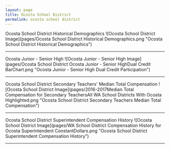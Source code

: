 ```yaml
---
layout: page
title: Ocosta School District
permalink: ocosta school district
---
```



Ocosta School District Historical Demographics
![Ocosta School District Image](pages/Ocosta School District Historical Demographics.png "Ocosta School District Historical Demographics")

___

Ocosta Junior - Senior High
![Ocosta Junior - Senior High Image](pages/Ocosta School District Ocosta Junior - Senior HighDual Credit BarChart.png "Ocosta Junior - Senior High Dual Credit Participation")

___

Ocosta School District Secondary Teachers' Median Total Compensation
![Ocosta School District Image](pages/2016-2017Median Total Compensation for Secondary TeachersAll WA School Districts With Ocosta Highlighted.png "Ocosta School District Secondary Teachers Median Total Compensation")

___

Ocosta School District Superintendent Compensation History
![Ocosta School District Image](pages/WA School District Compensation History for Ocosta Superintendent ConstantDollars.png "Ocosta School District Superintendent Compensation History")

___


